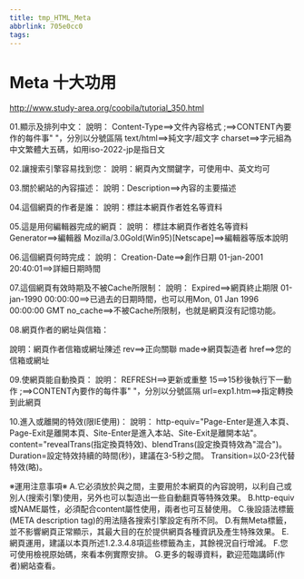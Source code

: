 ```yaml
---
title: tmp_HTML_Meta
abbrlink: 705e0cc0
tags:
---
```

Meta 十大功用
===
http://www.study-area.org/coobila/tutorial_350.html

01.顯示及排列中文：
<META http-equiv="Content-Type" content="text/html; charset=big5">
說明：
Content-Type==>文件內容格式
;==>CONTENT內要作的每件事" "，分別以分號區隔
text/html==>純文字/超文字
charset==>字元組為中文繁體大五碼，如用iso-2022-jp是指日文

02.讓搜索引擎容易找到您：
<META NAME="KeyWords" CONTENT="網頁'網頁製作'研習'免費'教學'下載'電子報">
<META NAME="KeyWords" CONTENT="HomePage'java'html'download'download'free">
說明：網頁內文關鍵字，可使用中、英文均可

03.關於網站的內容描述：
<META NAME="Description" CONTENT="網頁研習室【電子報】:網頁製作系列報導">
說明：Description==>內容的主要描述

04.這個網頁的作者是誰：
<META NAME="Author" CONTENT="Lee Wen Neng">
說明：標註本網頁作者姓名等資料

05.這是用何編輯器完成的網頁：
<META NAME="Generator" CONTENT="Mozilla/3.0Gold(Win95)[Netscape]">
說明：
標註本網頁作者姓名等資料
Generator==>編輯器
Mozilla/3.0Gold(Win95)[Netscape]==>編輯器等版本說明

06.這個網頁何時完成：
<META NAME="Creation-Date" CONTENT="01-jan-2001 20:40:01">
說明：
Creation-Date==>創作日期
01-jan-2001 20:40:01==>詳細日期時間

07.這個網頁有效時期及不被Cache所限制：
<META NAME="Expired" CONTENT="01-jan-1990 00:00:00">
<META HTTP-EQUIV="Pragma" CONTENT="no_cache">
說明：
Expired==>網頁終止期限
01-jan-1990 00:00:00==>已過去的日期時間，也可以用Mon, 01 Jan 1996 00:00:00 GMT
no_cache==>不被Cache所限制，也就是網頁沒有記憶功能。

08.網頁作者的網址與信箱：
<link rev="made" href="mailto:leewn@seed.net.tw">
<link rev="made" href="http://www.webpage.idv.tw/">
說明：網頁作者信箱或網址陳述
rev==>正向關聯
made=>網頁製造者
href==>您的信箱或網址

09.使網頁能自動換頁：
<META HTTP-EQUIV="REFRESH" CONTENT="15; url=exp1.htm">
說明：
REFRESH==>更新或重整
15==>15秒後執行下一動作
;==>CONTENT內要作的每件事" "，分別以分號區隔
url=exp1.htm==>指定轉換到此網頁

10.進入或離開的特效(限IE使用)：
<META http-equiv="指定要換頁特效發生的狀況" content="特效模式(Duration=特效持續時間,Transition=代替的特效)">
說明：
http-equiv="Page-Enter是進入本頁、Page-Exit是離開本頁、Site-Enter是進入本站、Site-Exit是離開本站"。
content="revealTrans(指定換頁特效)、blendTrans(設定換頁特效為"混合")。
Duration=設定特效持續的時間(秒)，建議在3-5秒之間。
Transition=以0-23代替特效(略)。

※運用注意事項※
A.它必須放於<HEAD>與</HEAD>之間，主要用於本網頁的內容說明，以利自己或別人(搜索引擎)使用，另外也可以製造出一些自動翻頁等特殊效果。
B.http-equiv或NAME屬性，必須配合content屬性使用，兩者也可互替使用。
C.後設語法標籤(META description tag)的用法隨各搜索引擎設定有所不同。
D.有無Meta標籤，並不影響網頁正常顯示，其最大目的在於提供網頁各種資訊及產生特殊效果。
E.網頁運用，建議以本頁所述1.2.3.4.8項這些標籤為主，其餘視況自行增減。
F.您可使用檢視原始碼，來看本例實際安排。
G.更多的報導資料，歡迎蒞臨講師(作者)網站查看。
